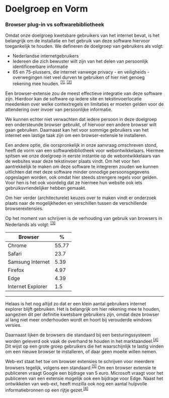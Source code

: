 # Doelgroep en Vorm
### Browser plug-in vs softwarebibliotheek

Omdat onze doelgroep kwetsbare gebruikers van het internet bevat, is het belangrijk om de installatie en het gebruik van deze software hiervoor toegankelijk te houden. We defineren de doelgroep van gebruikers als volgt:
- Nederlandse internetgebruikers
- Iedereen die zich bewuster wilt zijn van het delen van persoonlijk identificeerbare informatie
- 65 en 75-plussers, die internet vanwege privacy - en veiligheids - overwegingen niet veel durven te gebruiken of hier niet genoeg rekening mee houden. <sup>[[1]](https://www.cbs.nl/nl-nl/nieuws/2019/01/zes-procent-nooit-op-internet), [[2]](https://www.cbs.nl/nl-nl/nieuws/2016/43/ouderen-beschermen-persoonsgegevens-minder-vaak)</sup>

Een browser-extensie zou de meest effectieve integratie van deze software zijn. Hierdoor kan de software op iedere site en tekstinvoerlocatie meedenken over welke contextregels en limitaties er moeten gelden voor de attendering over invoer van persoonlijke informatie.

We kunnen echter niet verwachten dat iedere persoon in deze doelgroep een ondersteunde browser gebruikt, of hiervoor een andere browser wilt gaan gebruiken. Daarnaast kan het voor sommige gebruikers van het internet een lastige taak zijn om een browser-extensie te installeren.

Een andere optie, die oorspronkelijk in onze aanvraag omschreven stond, heeft de vorm van een softwarebibliotheek voor webontwikkelaars. Hiermee spitsen we onze doelgroep in eerste instantie op de webontwikkelaars van de websites waar deze tekstinvoer plaats vindt. Om het voor hen aantrekkelijk te maken om deze software te integreren zouden we kunnen uitlichten dat met deze software minder onnodige persoonsgegevens opgeslagen worden, ook omdat hier steeds strengere regels voor gelden. Voor hen is het ook voordelig dat ze hiermee hun website ook iets gebruiksvriendelijker hebben gemaakt.

Om hier verder (architecturele) keuzes over te maken vindt er onderzoek plaats naar de mogelijkheden en verschillen tussen de verschillende browserextensies.


Op het moment van schrijven is de verhouding van gebruik van browsers in Nederlands als volgt: <sup>[[3]](https://gs.statcounter.com/browser-market-share/all/netherlands
)</sup>

| Browser           |	%   |
|-------------------|-------|
|Chrome             |55.77  |
|Safari             |23.7   |
|Samsung Internet   |5.39   |
|Firefox	        |4.97   |
|Edge	            |4.39   |
|Internet Explorer	|1.5    |

----
Helaas is het nog altijd zo dat er een klein aantal gebruikers internet explorer blijft gebruiken. Het is belangrijk om hier rekening mee te houden, aangezien dit per definitie kwetsbare gebruikers zijn, omdat deze browser al lang niet meer onderhouden wordt en hoort bij verouderde windows versies.

Daarnaast lijken de browsers die standaard bij een besturingssysteem worden geleverd ook vaak de overhand te houden in het marktaandeel.<sup>[[4]](https://gs.statcounter.com/browser-version-market-share)</sup> Dit wijst op een grote groep gebruikers die het waarschijnlijk te lastig vinden om een nieuwe browser te installeren, of daar geen moeite willen nemen.

Web-ext staat het toe om browser extensies te schrijven voor meerdere browsers tegelijk, volgens een standaard.<sup>[[5]](https://github.com/mozilla/web-ext)</sup> Om een browser extensie te publiceren vraagt Google een bijdrage van 5 euro. Microsoft vraagt voor het publiceren van een extensie mogelijk ook een bijdrage voor Edge. Naast het ontwikkelen van web-ext, heeft mozilla ook nog een aantal hulpvolle informatiebronnen op een rijtje gezet.<sup>[[6]](https://developer.mozilla.org/en-US/docs/Mozilla/Add-ons/WebExtensions/Build_a_cross_browser_extension)</sup>
